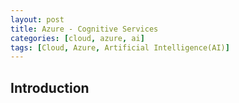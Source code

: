 ```yaml
---
layout: post
title: Azure - Cognitive Services
categories: [cloud, azure, ai]
tags: [Cloud, Azure, Artificial Intelligence(AI)]
---
```


## Introduction
